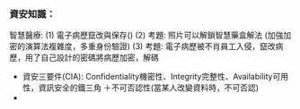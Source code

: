 ### 資安知識：

智慧醫療: 
(1) 電子病歷竄改與保存()
(2) 考題: 照片可以解鎖智慧藥盒解法 (加強加密的演算法複雜度，多重身份驗證)
(3) 考題: 電子病歷被不肖員工入侵，竄改病歷，用了自己設計的密碼將病歷加密，解碼

* 資安三要件(CIA):  Confidentiality機密性、Integrity完整性、Availability可用性，資訊安全的鐵三角 ＋不可否認性(當某人改變資料時，不可否認)
* 

